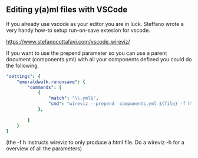 ## Editing y(a)ml files with VSCode

If you already use vscode as your editor you are in luck. Steffano wrote a very handy how-to setup run-on-save extesion for vscode.

https://www.stefanocottafavi.com/vscode_wireviz/


If you want to use the prepend parameter so you can use a parent document (components.yml) with all your components defined you could do the following.

```yaml
"settings": {
    "emeraldwalk.runonsave": {
        "commands": [
            {
                "match": "\\.yml$",
                "cmd": "wireviz --prepend  components.yml ${file} -f h"
            },
            
        ]
    }
}
```

(the -f h instructs wireviz to only produce a html file. Do a wireviz -h for a overview of all the parameters)